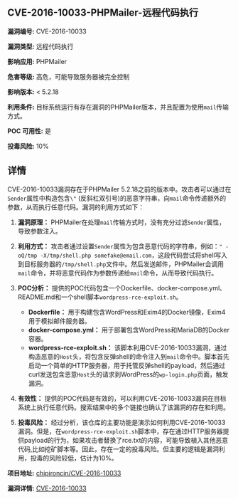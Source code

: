## CVE-2016-10033-PHPMailer-远程代码执行

**漏洞编号:** CVE-2016-10033

**漏洞类型:** 远程代码执行

**影响应用:** PHPMailer

**危害等级:** 高危，可能导致服务器被完全控制

**影响版本:** < 5.2.18

**利用条件:** 目标系统运行有存在漏洞的PHPMailer版本，并且配置为使用`mail`传输方式。

**POC 可用性:** 是

**投毒风险:** 10%

## 详情

CVE-2016-10033漏洞存在于PHPMailer 5.2.18之前的版本中。攻击者可以通过在`Sender`属性中构造包含`\"` (反斜杠双引号)的恶意字符串，向`mail`命令传递额外的参数，从而执行任意代码。漏洞的利用方式如下：

1.  **漏洞原理：**  PHPMailer在处理`mail`传输方式时，没有充分过滤`Sender`属性，导致参数注入。
2.  **利用方式：** 攻击者通过设置`Sender`属性为包含恶意代码的字符串，例如：`" -oQ/tmp -X/tmp/shell.php somefake@email.com`，这段代码尝试将shell写入到目标服务器的`/tmp/shell.php`文件中。然后发送邮件，PHPMailer会调用`mail`命令，并将恶意代码作为参数传递给`mail`命令，从而导致代码执行。
3.  **POC分析：** 提供的POC代码包含一个Dockerfile、docker-compose.yml、README.md和一个shell脚本`wordpress-rce-exploit.sh`。
    *   **Dockerfile：**  用于构建包含WordPress和Exim4的Docker镜像，Exim4用于模拟邮件服务器。
    *   **docker-compose.yml：**  用于部署包含WordPress和MariaDB的Docker容器。
    *   **wordpress-rce-exploit.sh：**  该脚本利用CVE-2016-10033漏洞，通过构造恶意的`Host`头，将包含反弹shell的命令注入到`mail`命令中。脚本首先启动一个简单的HTTP服务器，用于托管反弹shell的payload，然后通过curl发送包含恶意`Host`头的请求到WordPress的`wp-login.php`页面，触发漏洞。

4.  **有效性：**  提供的POC代码是有效的，可以利用CVE-2016-10033漏洞在目标系统上执行任意代码。搜索结果中的多个链接也确认了该漏洞的存在和利用。
5.  **投毒风险：**  经过分析，该仓库的主要功能是演示如何利用CVE-2016-10033漏洞。但是，在`wordpress-rce-exploit.sh`脚本中，存在通过HTTP服务器提供payload的行为，如果攻击者替换了rce.txt的内容，可能导致植入其他恶意代码,比如挖矿脚本等。因此，存在一定的投毒风险。但主要的逻辑是漏洞利用，投毒的风险较低，估计为10%。


**项目地址:** [chipironcin/CVE-2016-10033](https://github.com/chipironcin/CVE-2016-10033)

**漏洞详情:** [CVE-2016-10033](https://nvd.nist.gov/vuln/detail/CVE-2016-10033)